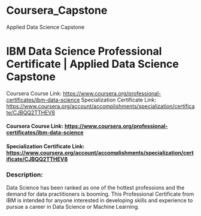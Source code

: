 # Coursera_Capstone
Applied Data Science Capstone
# IBM Data Science Professional Certificate | Applied Data Science Capstone
Coursera Course Link: https://www.coursera.org/professional-certificates/ibm-data-science 
Specialization Certificate Link: https://www.coursera.org/account/accomplishments/specialization/certificate/CJBQQ2TTHEV8
#### Coursera Course Link: https://www.coursera.org/professional-certificates/ibm-data-science 
#### Specialization Certificate Link: https://www.coursera.org/account/accomplishments/specialization/certificate/CJBQQ2TTHEV8

### Description: 
Data Science has been ranked as one of the hottest professions and the demand for data practitioners is booming. This Professional Certificate from IBM is intended for anyone interested in developing skills and experience to pursue a career in Data Science or Machine Learning.
